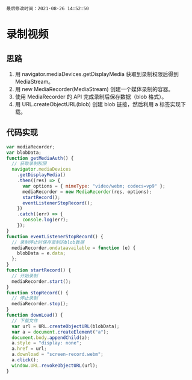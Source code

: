 `最后修改时间：2021-08-26 14:52:50`

# 录制视频

## 思路

1. 用 navigator.mediaDevices.getDisplayMedia 获取到录制权限后得到 MediaStream。
2. 用 new MediaRecorder(MediaStream) 创建一个媒体录制的容器。
3. 使用 MediaRecorder 的 API 完成录制后保存数据（blob 格式）。
4. 用 URL.createObjectURL(blob) 创建 blob 链接，然后利用 a 标签实现下载。

## 代码实现

```js
var mediaRecorder;
var blobData;
function getMediaAuth() {
  // 获取录制权限
  navigator.mediaDevices
    .getDisplayMedia()
    .then((res) => {
      var options = { mimeType: "video/webm; codecs=vp9" };
      mediaRecorder = new MediaRecorder(res, options);
      startRecord();
      eventListenerStopRecord();
    })
    .catch((err) => {
      console.log(err);
    });
}
function eventListenerStopRecord() {
  // 录制停止时保存录制的blob数据
  mediaRecorder.ondataavailable = function (e) {
    blobData = e.data;
  };
}
function startRecord() {
  // 开始录制
  mediaRecorder.start();
}
function stopRecord() {
  // 停止录制
  mediaRecorder.stop();
}
function downLoad() {
  // 下载文件
  var url = URL.createObjectURL(blobData);
  var a = document.createElement("a");
  document.body.appendChild(a);
  a.style = "display: none";
  a.href = url;
  a.download = "screen-record.webm";
  a.click();
  window.URL.revokeObjectURL(url);
}
```
